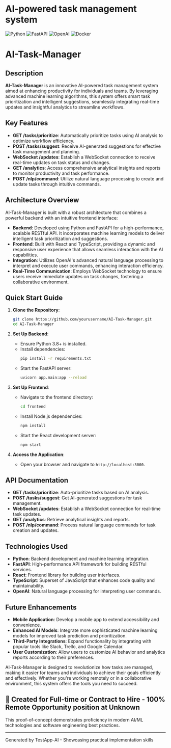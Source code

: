# AI-powered task management system

![Python](https://img.shields.io/badge/python-3.9+-blue.svg)
![FastAPI](https://img.shields.io/badge/FastAPI-0.104.1-green.svg)
![OpenAI](https://img.shields.io/badge/OpenAI-GPT--4-orange.svg)
![Docker](https://img.shields.io/badge/Docker-Ready-blue.svg)

# AI-Task-Manager

## Description
**AI-Task-Manager** is an innovative AI-powered task management system aimed at enhancing productivity for individuals and teams. By leveraging advanced machine learning algorithms, this system offers smart task prioritization and intelligent suggestions, seamlessly integrating real-time updates and insightful analytics to streamline workflows.

## Key Features
- **GET /tasks/prioritize**: Automatically prioritize tasks using AI analysis to optimize workflow efficiency.
- **POST /tasks/suggest**: Receive AI-generated suggestions for effective task management and planning.
- **WebSocket /updates**: Establish a WebSocket connection to receive real-time updates on task status and changes.
- **GET /analytics**: Access comprehensive analytical insights and reports to monitor productivity and task performance.
- **POST /nlp/command**: Utilize natural language processing to create and update tasks through intuitive commands.

## Architecture Overview
AI-Task-Manager is built with a robust architecture that combines a powerful backend with an intuitive frontend interface:
- **Backend**: Developed using Python and FastAPI for a high-performance, scalable RESTful API. It incorporates machine learning models to deliver intelligent task prioritization and suggestions.
- **Frontend**: Built with React and TypeScript, providing a dynamic and responsive user experience that allows seamless interaction with the AI capabilities.
- **Integration**: Utilizes OpenAI's advanced natural language processing to interpret and execute user commands, enhancing interaction efficiency.
- **Real-Time Communication**: Employs WebSocket technology to ensure users receive immediate updates on task changes, fostering a collaborative environment.

## Quick Start Guide
1. **Clone the Repository**:
   ```bash
   git clone https://github.com/yourusername/AI-Task-Manager.git
   cd AI-Task-Manager
   ```

2. **Set Up Backend**:
   - Ensure Python 3.8+ is installed.
   - Install dependencies:
     ```bash
     pip install -r requirements.txt
     ```
   - Start the FastAPI server:
     ```bash
     uvicorn app.main:app --reload
     ```

3. **Set Up Frontend**:
   - Navigate to the frontend directory:
     ```bash
     cd frontend
     ```
   - Install Node.js dependencies:
     ```bash
     npm install
     ```
   - Start the React development server:
     ```bash
     npm start
     ```

4. **Access the Application**:
   - Open your browser and navigate to `http://localhost:3000`.

## API Documentation
- **GET /tasks/prioritize**: Auto-prioritize tasks based on AI analysis.
- **POST /tasks/suggest**: Get AI-generated suggestions for task management.
- **WebSocket /updates**: Establish a WebSocket connection for real-time task updates.
- **GET /analytics**: Retrieve analytical insights and reports.
- **POST /nlp/command**: Process natural language commands for task creation and updates.

## Technologies Used
- **Python**: Backend development and machine learning integration.
- **FastAPI**: High-performance API framework for building RESTful services.
- **React**: Frontend library for building user interfaces.
- **TypeScript**: Superset of JavaScript that enhances code quality and maintainability.
- **OpenAI**: Natural language processing for interpreting user commands.

## Future Enhancements
- **Mobile Application**: Develop a mobile app to extend accessibility and convenience.
- **Enhanced AI Models**: Integrate more sophisticated machine learning models for improved task prediction and prioritization.
- **Third-Party Integrations**: Expand functionality by integrating with popular tools like Slack, Trello, and Google Calendar.
- **User Customization**: Allow users to customize AI behavior and analytics reports according to their preferences.

AI-Task-Manager is designed to revolutionize how tasks are managed, making it easier for teams and individuals to achieve their goals efficiently and effectively. Whether you're working remotely or in a collaborative environment, this system offers the tools you need to succeed.

## 🚀 Created for Full-time or Contract to Hire - 100% Remote Opportunity position at Unknown

This proof-of-concept demonstrates proficiency in modern AI/ML technologies and software engineering best practices.

---
Generated by TestApp-AI - Showcasing practical implementation skills
